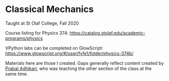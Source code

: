 # Classical Mechanics

Taught at St Olaf College, Fall 2020

Course listing for Physics 374: https://catalog.stolaf.edu/academic-programs/physics

VPython labs can be completed on GlowScript: https://www.glowscript.org/#/user/fyfe1/folder/physics-374b/

Materials here are those I created. Gaps generally reflect content created by [Prabal Adhikari](https://www.stolaf.edu/profile/adhika1), who was teaching the other section of the class at the same time.

